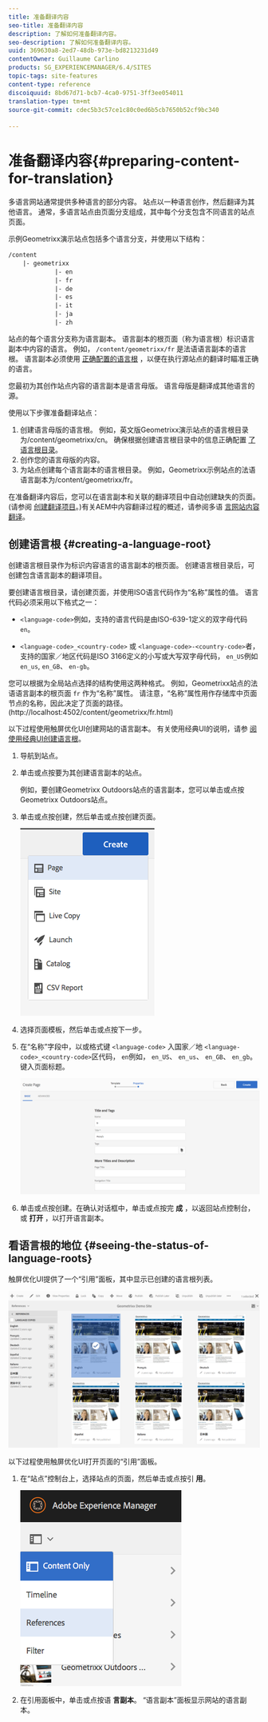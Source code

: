 ```yaml
---
title: 准备翻译内容
seo-title: 准备翻译内容
description: 了解如何准备翻译内容。
seo-description: 了解如何准备翻译内容。
uuid: 369630a8-2ed7-48db-973e-bd8213231d49
contentOwner: Guillaume Carlino
products: SG_EXPERIENCEMANAGER/6.4/SITES
topic-tags: site-features
content-type: reference
discoiquuid: 8bd67d71-bcb7-4ca0-9751-3ff3ee054011
translation-type: tm+mt
source-git-commit: cdec5b3c57ce1c80c0ed6b5cb7650b52cf9bc340

---
```



# 准备翻译内容{#preparing-content-for-translation}

多语言网站通常提供多种语言的部分内容。 站点以一种语言创作，然后翻译为其他语言。 通常，多语言站点由页面分支组成，其中每个分支包含不同语言的站点页面。

示例Geometrixx演示站点包括多个语言分支，并使用以下结构：

```xml
/content
    |- geometrixx
             |- en
             |- fr
             |- de
             |- es
             |- it
             |- ja
             |- zh
```

站点的每个语言分支称为语言副本。 语言副本的根页面（称为语言根）标识语言副本中内容的语言。 例如， `/content/geometrixx/fr` 是法语语言副本的语言根。 语言副本必须使用 [正确配置的语言根](/help/sites-administering/tc-prep.md#creating-a-language-root) ，以便在执行源站点的翻译时瞄准正确的语言。

您最初为其创作站点内容的语言副本是语言母版。 语言母版是翻译成其他语言的源。

使用以下步骤准备翻译站点：

1. 创建语言母版的语言根。 例如，英文版Geometrixx演示站点的语言根目录为/content/geometrixx/cn。 确保根据创建语言根目录中的信息正确配置 [了语言根目录](/help/sites-administering/tc-prep.md#creating-a-language-root)。
1. 创作您的语言母版的内容。
1. 为站点创建每个语言副本的语言根目录。 例如，Geometrixx示例站点的法语语言副本为/content/geometrixx/fr。

在准备翻译内容后，您可以在语言副本和关联的翻译项目中自动创建缺失的页面。 (请参阅 [创建翻译项目](/help/sites-administering/tc-manage.md)。)有关AEM中内容翻译过程的概述，请参阅多语 [言网站内容翻译](/help/sites-administering/translation.md)。

## 创建语言根 {#creating-a-language-root}

创建语言根目录作为标识内容语言的语言副本的根页面。 创建语言根目录后，可创建包含语言副本的翻译项目。

要创建语言根目录，请创建页面，并使用ISO语言代码作为“名称”属性的值。 语言代码必须采用以下格式之一：

* `<language-code>`例如，支持的语言代码是由ISO-639-1定义的双字母代码 `en`。

* `<language-code>_<country-code>` 或 `<language-code>-<country-code>`者，支持的国家／地区代码是ISO 3166定义的小写或大写双字母代码， `en_US`例如 `en_us`, `en_GB`、 `en-gb`。

您可以根据为全局站点选择的结构使用这两种格式。  例如，Geometrixx站点的法语语言副本的根页面 `fr` 作为“名称”属性。 请注意，“名称”属性用作存储库中页面节点的名称，因此决定了页面的路径。 (http://localhost:4502/content/geometrixx/fr.html)

以下过程使用触屏优化UI创建网站的语言副本。 有关使用经典UI的说明，请参 [阅使用经典UI创建语言根](/help/sites-administering/tc-lroot-classic.md)。

1. 导航到站点。
1. 单击或点按要为其创建语言副本的站点。

   例如，要创建Geometrixx Outdoors站点的语言副本，您可以单击或点按Geometrixx Outdoors站点。

1. 单击或点按创建，然后单击或点按创建页面。

   ![chlimage_1-21](assets/chlimage_1-21.png)

1. 选择页面模板，然后单击或点按下一步。
1. 在“名称”字段中，以或格式键 `<language-code>` 入国家／地 `<language-code>_<country-code>`区代码， `en`例如， `en_US`、 `en_us`、 `en_GB`、 `en_gb`。 键入页面标题。

   ![chlimage_1-22](assets/chlimage_1-22.png)

1. 单击或点按创建。在确认对话框中，单击或点按完 **成** ，以返回站点控制台，或 **打开** ，以打开语言副本。

## 看语言根的地位 {#seeing-the-status-of-language-roots}

触屏优化UI提供了一个“引用”面板，其中显示已创建的语言根列表。

![chlimage_1-23](assets/chlimage_1-23.png)

以下过程使用触屏优化UI打开页面的“引用”面板。

1. 在“站点”控制台上，选择站点的页面，然后单击或点按引 **用**。

   ![chlimage_1-24](assets/chlimage_1-24.png)

1. 在引用面板中，单击或点按语 **言副本**。 “语言副本”面板显示网站的语言副本。

